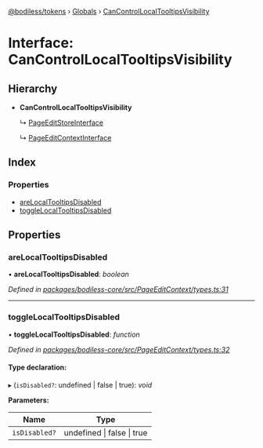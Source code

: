 [@bodiless/tokens](../README.md) › [Globals](../globals.md) › [CanControlLocalTooltipsVisibility](cancontrollocaltooltipsvisibility.md)

# Interface: CanControlLocalTooltipsVisibility

## Hierarchy

* **CanControlLocalTooltipsVisibility**

  ↳ [PageEditStoreInterface](pageeditstoreinterface.md)

  ↳ [PageEditContextInterface](pageeditcontextinterface.md)

## Index

### Properties

* [areLocalTooltipsDisabled](cancontrollocaltooltipsvisibility.md#arelocaltooltipsdisabled)
* [toggleLocalTooltipsDisabled](cancontrollocaltooltipsvisibility.md#togglelocaltooltipsdisabled)

## Properties

###  areLocalTooltipsDisabled

• **areLocalTooltipsDisabled**: *boolean*

*Defined in [packages/bodiless-core/src/PageEditContext/types.ts:31](https://github.com/johnsonandjohnson/Bodiless-JS/blob/2b90eb02/packages/bodiless-core/src/PageEditContext/types.ts#L31)*

___

###  toggleLocalTooltipsDisabled

• **toggleLocalTooltipsDisabled**: *function*

*Defined in [packages/bodiless-core/src/PageEditContext/types.ts:32](https://github.com/johnsonandjohnson/Bodiless-JS/blob/2b90eb02/packages/bodiless-core/src/PageEditContext/types.ts#L32)*

#### Type declaration:

▸ (`isDisabled?`: undefined | false | true): *void*

**Parameters:**

Name | Type |
------ | ------ |
`isDisabled?` | undefined &#124; false &#124; true |
